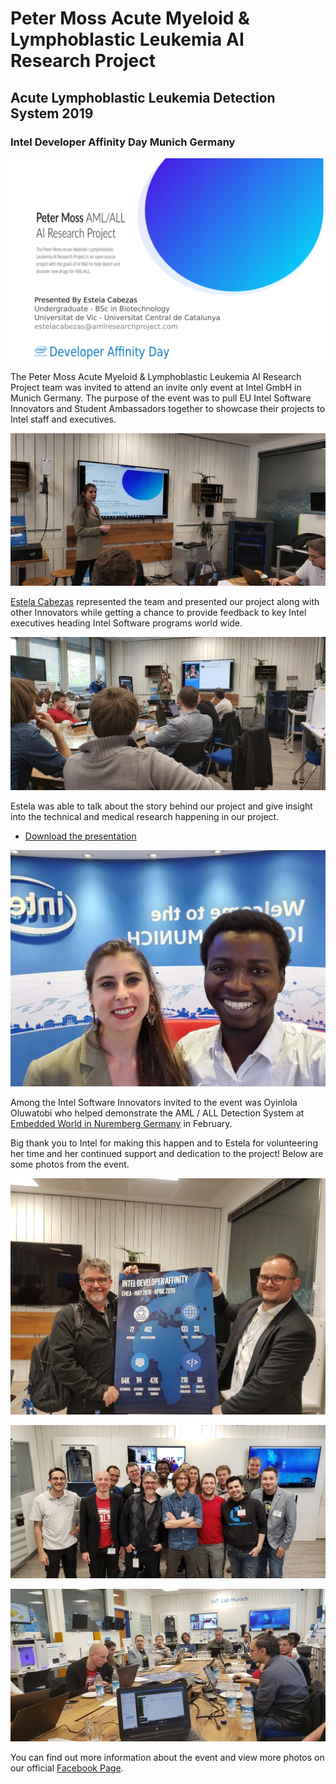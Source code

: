 # Peter Moss Acute Myeloid & Lymphoblastic Leukemia AI Research Project
## Acute Lymphoblastic Leukemia Detection System 2019
### Intel Developer Affinity Day Munich Germany

![Peter Moss Acute Myeloid/Lymphoblastic Leukemia AI Research Project](../Media/Images/Developer-Affinity-Day-2019/Presentation-Splash.png)

The Peter Moss Acute Myeloid & Lymphoblastic Leukemia AI Research Project team was invited to attend an invite only event at Intel GmbH in Munich Germany. The purpose of the event was to pull EU Intel Software Innovators and Student Ambassadors together to showcase their projects to Intel staff and executives.

![Estela Cabezas Intel Developer Affinity Day Munich Germany](../Media/Images/Developer-Affinity-Day-2019/Estela-Presentation-1.jpg)

[Estela Cabezas](https://www.leukemiaresearchassociation.ai/team/estela-cabezas "Estela Cabezas") represented the team and presented our project along with other Innovators while getting a chance to provide feedback to key Intel executives heading Intel Software programs world wide.

![Estela Cabezas Intel Developer Affinity Day Munich Germany](../Media/Images/Developer-Affinity-Day-2019/Estela-Presentation-2.jpg)

Estela was able to talk about the story behind our project and give insight into the technical and medical research happening in our project.

- [Download the presentation](https://docs.google.com/presentation/d/1tlzBJjBq08lrZQeDpj6U84WlYC8EXOvkS39fXPQW8p0/edit?usp=sharing "Download the presentation")

![Estela Cabezas & Oyinlola Oluwatobi Intel Developer Affinity Day Munich Germany](../Media/Images/Developer-Affinity-Day-2019/Estela-Tobi.jpg)

Among the Intel Software Innovators invited to the event was Oyinlola Oluwatobi who helped demonstrate the AML / ALL Detection System at [Embedded World in Nuremberg Germany](https://github.com/AMLResearchProject/AML-ALL-Detection-System/tree/master/Events/Germany/1-Embedded-World-2019.md "Embedded World in Nuremberg Germany") in February.

Big thank you to Intel for making this happen and to Estela for volunteering her time and her continued support and dedication to the project! Below are some photos from the event.

![Intel Developer Affinity Day Munich Germany](../Media/Images/Developer-Affinity-Day-2019/Bob-Thomas.jpg)

![Intel Developer Affinity Day Munich Germany](../Media/Images/Developer-Affinity-Day-2019/Group.jpg)

![Estela Cabezas Intel Developer Affinity Day Munich Germany](../Media/Images/Developer-Affinity-Day-2019/Intel-IoT-Lab-Munich.jpg)

You can find out more information about the event and view more photos on our official [Facebook Page](https://www.facebook.com/AMLResearchProject "Facebook Page").
